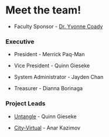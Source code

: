 # Meet the team!

* Faculty Sponsor - [Dr. Yvonne Coady](https://yvonnecoady.com/)

### Executive

* President - Merrick Paq-Man

* Vice President  - Quinn Gieseke

* System Administrator - Jayden Chan

* Treasurer - Dianna Borinaga 

### Project Leads

* [Untangle](/untangle) - Quinn Gieseke

* [City-Virtual](/city-virtual) - Anar Kazimov
